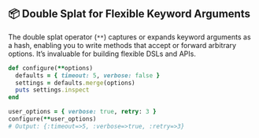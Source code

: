 ## 📦 Double Splat for Flexible Keyword Arguments

The double splat operator (`**`) captures or expands keyword arguments as a hash, enabling you to write methods that accept or forward arbitrary options. It’s invaluable for building flexible DSLs and APIs.

```ruby
def configure(**options)
  defaults = { timeout: 5, verbose: false }
  settings = defaults.merge(options)
  puts settings.inspect
end

user_options = { verbose: true, retry: 3 }
configure(**user_options)
# Output: {:timeout=>5, :verbose=>true, :retry=>3}
```